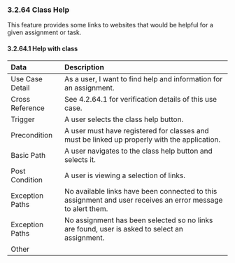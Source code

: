 ### 3.2.64 Class Help

This feature provides some links to websites that would be helpful for a given assignment or task.

#### 3.2.64.1 Help with class

| Data          | Description |
|:--------------| :--------------|
|Use Case Detail| As a user, I want to find help and information for an assignment.|
|Cross Reference | See 4.2.64.1 for verification details of this use case.| 
|Trigger        | A user selects the class help button.|
|Precondition   | A user must have registered for classes and must be linked up properly with the application.|
|Basic Path     | A user navigates to the class help button and selects it.|
|Post Condition | A user is viewing a selection of links.|
|Exception Paths| No available links have been connected to this assignment and user receives an error message to alert them.|
|Exception Paths| No assignment has been selected so no links are found, user is asked to select an assignment.|
|Other          | |


